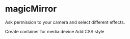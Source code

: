 # magicMirror
Ask permission to your camera and select different effects.

Create container for media device
Add CSS style
